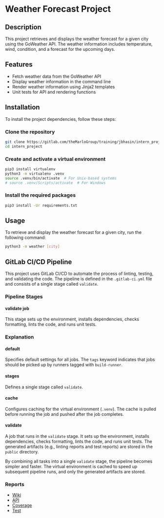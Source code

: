 # Weather Forecast Project

## Description

This project retrieves and displays the weather forecast for a given city using the GoWeather API. The weather information includes temperature, wind, condition, and a forecast for the upcoming days.

## Features

- Fetch weather data from the GoWeather API
- Display weather information in the command line
- Render weather information using Jinja2 templates
- Unit tests for API and rendering functions

## Installation

To install the project dependencies, follow these steps:

### Clone the repository

```sh
git clone https://gitlab.com/theMarloGroup/training/jbhasin/intern_project.git
cd intern_project
```

### Create and activate a virtual environment

```sh
pip3 install virtualenv
python3 -m virtualenv .venv
source .venv/bin/activate  # For Unix-based systems
# source .venv/Scripts/activate  # For Windows
```

### Install the required packages

```sh
pip3 install -Ur requirements.txt
```

## Usage

To retrieve and display the weather forecast for a given city, run the following command:

```sh
python3 -m weather [city]
```

## GitLab CI/CD Pipeline

This project uses GitLab CI/CD to automate the process of linting, testing, and validating the code. The pipeline is defined in the `.gitlab-ci.yml` file and consists of a single stage called `validate`.

### Pipeline Stages

#### validate job

This stage sets up the environment, installs dependencies, checks formatting, lints the code, and runs unit tests.

### Explanation

#### default

Specifies default settings for all jobs. The `tags` keyword indicates that jobs should be picked up by runners tagged with `build-runner`.

#### stages

Defines a single stage called `validate`.

#### cache

Configures caching for the virtual environment (`.venv`). The cache is pulled before running the job and pushed after the job completes.

#### validate

 A job that runs in the `validate` stage. It sets up the environment, installs dependencies, checks formatting, lints the code, and runs unit tests. The generated artifacts (e.g., linting reports and test reports) are stored in the `public` directory.

By combining all tasks into a single `validate` stage, the pipeline becomes simpler and faster. The virtual environment is cached to speed up subsequent pipeline runs, and only the generated artifacts are stored.

### Reports

- [Wiki](https://gitlab.com/theMarloGroup/training/students/jbhasin/initial/-/wikis/home)
- [API](https://themarlogroup.gitlab.io/training/students/jbhasin/initial)
- [Coverage](https://themarlogroup.gitlab.io/training/students/jbhasin/initial/coverage/index.html)
- [Test](https://themarlogroup.gitlab.io/training/students/jbhasin/initial/pytest_report.html)
